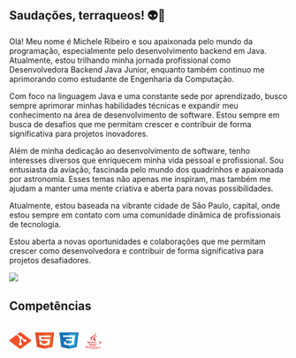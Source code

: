 ## Saudações, terraqueos! 👽🖖

Olá! Meu nome é Michele Ribeiro e sou apaixonada pelo mundo da programação, especialmente pelo desenvolvimento backend em Java. Atualmente, estou trilhando minha jornada profissional como Desenvolvedora Backend Java Junior, enquanto também continuo me aprimorando como estudante de Engenharia da Computação.

Com foco na linguagem Java e uma constante sede por aprendizado, busco sempre aprimorar minhas habilidades técnicas e expandir meu conhecimento na área de desenvolvimento de software. Estou sempre em busca de desafios que me permitam crescer e contribuir de forma significativa para projetos inovadores.

Além de minha dedicação ao desenvolvimento de software, tenho interesses diversos que enriquecem minha vida pessoal e profissional. Sou entusiasta da aviação, fascinada pelo mundo dos quadrinhos e apaixonada por astronomia. Esses temas não apenas me inspiram, mas também me ajudam a manter uma mente criativa e aberta para novas possibilidades.

Atualmente, estou baseada na vibrante cidade de São Paulo, capital, onde estou sempre em contato com uma comunidade dinâmica de profissionais de tecnologia.

Estou aberta a novas oportunidades e colaborações que me permitam crescer como desenvolvedora e contribuir de forma significativa para projetos desafiadores.
<div> 
  <a href = "mailto:hellomichelecodes@gmail.com"><img src="https://img.shields.io/badge/-Gmail-%23333?style=for-the-badge&logo=gmail&logoColor=white" target="_blank"></a>
</div>

## Competências

<div style="display: inline_block"><br>
  <img align="center" alt="Rafa-GIT" height="30" width="40" src="https://raw.githubusercontent.com/devicons/devicon/master/icons/git/git-plain.svg">
  <img align="center" alt="Rafa-HTML" height="30" width="40" src="https://raw.githubusercontent.com/devicons/devicon/master/icons/html5/html5-original.svg">
  <img align="center" alt="Rafa-CSS" height="30" width="40" src="https://raw.githubusercontent.com/devicons/devicon/master/icons/css3/css3-original.svg">
 <img align="center" alt="Rafa-Java" height="30" width="40" src="https://raw.githubusercontent.com/devicons/devicon/master/icons/java/java-plain.svg">
</div>
